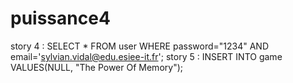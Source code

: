 # puissance4



story 4 : SELECT * FROM user WHERE password="1234" AND email='sylvian.vidal@edu.esiee-it.fr';
story 5 : INSERT INTO game VALUES(NULL, "The Power Of Memory");
